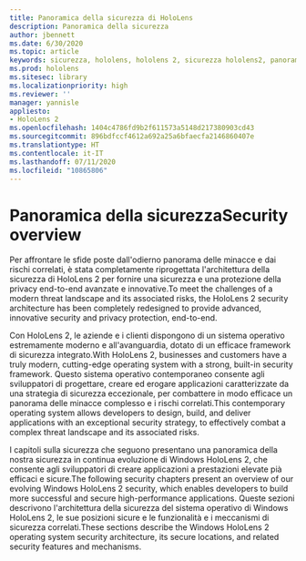 ```yaml
---
title: Panoramica della sicurezza di HoloLens
description: Panoramica della sicurezza
author: jbennett
ms.date: 6/30/2020
ms.topic: article
keywords: sicurezza, hololens, hololens 2, sicurezza hololens2, panoramica della sicurezza
ms.prod: hololens
ms.sitesec: library
ms.localizationpriority: high
ms.reviewer: ''
manager: yannisle
appliesto:
- HoloLens 2
ms.openlocfilehash: 1404c4786fd9b2f611573a5148d217380903cd43
ms.sourcegitcommit: 896bdfccf4612a692a25a6bfaecfa2146860407e
ms.translationtype: HT
ms.contentlocale: it-IT
ms.lasthandoff: 07/11/2020
ms.locfileid: "10865806"
---
```

# <span data-ttu-id="ac1b0-104">Panoramica della sicurezza</span><span class="sxs-lookup"><span data-stu-id="ac1b0-104">Security overview</span></span>

<span data-ttu-id="ac1b0-105">Per affrontare le sfide poste dall'odierno panorama delle minacce e dai rischi correlati, è stata completamente riprogettata l'architettura della sicurezza di HoloLens 2 per fornire una sicurezza e una protezione della privacy end-to-end avanzate e innovative.</span><span class="sxs-lookup"><span data-stu-id="ac1b0-105">To meet the challenges of a modern threat landscape and its associated risks, the HoloLens 2 security architecture has been completely redesigned to provide advanced, innovative security and privacy protection, end-to-end.</span></span>

<span data-ttu-id="ac1b0-106">Con HoloLens 2, le aziende e i clienti dispongono di un sistema operativo estremamente moderno e all'avanguardia, dotato di un efficace framework di sicurezza integrato.</span><span class="sxs-lookup"><span data-stu-id="ac1b0-106">With HoloLens 2, businesses and customers have a truly modern, cutting-edge operating system with a strong, built-in security framework.</span></span> <span data-ttu-id="ac1b0-107">Questo sistema operativo contemporaneo consente agli sviluppatori di progettare, creare ed erogare applicazioni caratterizzate da una strategia di sicurezza eccezionale, per combattere in modo efficace un panorama delle minacce complesso e i rischi correlati.</span><span class="sxs-lookup"><span data-stu-id="ac1b0-107">This contemporary operating system allows developers to design, build, and deliver applications with an exceptional security strategy, to effectively combat a complex threat landscape and its associated risks.</span></span> 

<span data-ttu-id="ac1b0-108">I capitoli sulla sicurezza che seguono presentano una panoramica della nostra sicurezza in continua evoluzione di Windows HoloLens 2, che consente agli sviluppatori di creare applicazioni a prestazioni elevate pià efficaci e sicure.</span><span class="sxs-lookup"><span data-stu-id="ac1b0-108">The following security chapters present an overview of our evolving Windows HoloLens 2 security, which enables developers to build more successful and secure high-performance applications.</span></span> <span data-ttu-id="ac1b0-109">Queste sezioni descrivono l'architettura della sicurezza del sistema operativo di Windows HoloLens 2, le sue posizioni sicure e le funzionalità e i meccanismi di sicurezza correlati.</span><span class="sxs-lookup"><span data-stu-id="ac1b0-109">These sections describe the Windows HoloLens 2 operating system security architecture, its secure locations, and related security features and mechanisms.</span></span>
